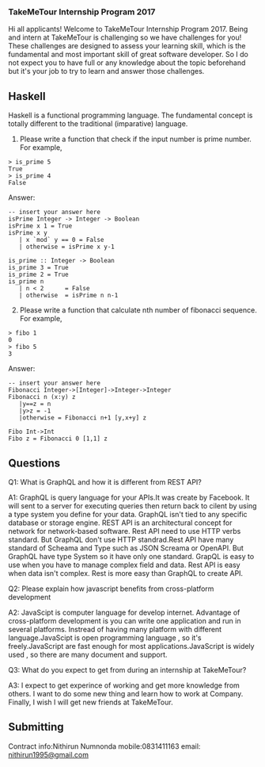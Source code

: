 ### TakeMeTour Internship Program 2017

Hi all applicants! Welcome to TakeMeTour Internship Program 2017. Being and intern at TakeMeTour is challenging so we have challenges for you! These challenges are designed to assess your learning skill, which is the fundamental and most important skill of great software developer. So I do not expect you to have full or any knowledge about the topic beforehand but it's your job to try to learn and answer those challenges.

## Haskell

Haskell is a functional programming language. The fundamental concept is totally different to the traditional (imparative) language.
1. Please write a function that check if the input number is prime number. For example,
```
> is_prime 5
True
> is_prime 4
False
```
Answer:
```
-- insert your answer here
isPrime Integer -> Integer -> Boolean
isPrime x 1 = True
isPrime x y
   | x `mod` y == 0 = False
   | otherwise = isPrime x y-1
 
is_prime :: Integer -> Boolean
is_prime 3 = True
is_prime 2 = True
is_prime n
   | n < 2      = False
   | otherwise  = isPrime n n-1
```
2. Please write a function that calculate nth number of fibonacci sequence. For example,
```
> fibo 1
0
> fibo 5
3
```
Answer:
```
-- insert your answer here
Fibonacci Integer->[Integer]->Integer->Integer 
Fibonacci n (x:y) z
   |y==z = n
   |y>z = -1
   |otherwise = Fibonacci n+1 [y,x+y] z 

Fibo Int->Int
Fibo z = Fibonacci 0 [1,1] z

```

## Questions
Q1: What is GraphQL and how it is different from REST API?

A1: GraphQL is query language for your APIs.It was create by Facebook. 
It will sent to a server for executing queries then return back to cilent by using a type system you define for your data.
GraphQL isn't tied to any specific database or storage engine. 
    REST API is an architectural concept for network for network-based software.
Rest API need to use HTTP verbs standard.
But GraphQL don't use HTTP standrad.Rest API have many standard of Scheama and Type such as JSON Screama or OpenAPI.
But GraphQL have type System so it have only one standard.
GrapQL is easy to use when you have to manage complex field and data.
Rest API is easy when data isn't complex. Rest is more easy than GraphQL to create API. 



Q2: Please explain how javascript benefits from cross-platform development

A2: JavaScipt is computer language for develop internet.
Advantage of cross-platform development is you can write one application and run in several platforms.
Instread of having many platform with different language.JavaScipt is open programming language ,
so it's freely.JavaScript are fast enough for most applications.JavaScript is widely used ,
so there are many document and support.

Q3: What do you expect to get from during an internship at TakeMeTour?

A3: I expect to get experince of working and get more knowledge from others.
I want to do some new thing and learn how to work at Company. Finally, I wish I will get new friends at TakeMeTour.

## Submitting

Contract info:Nithirun Numnonda mobile:0831411163 email: nithirun1995@gmail.com
